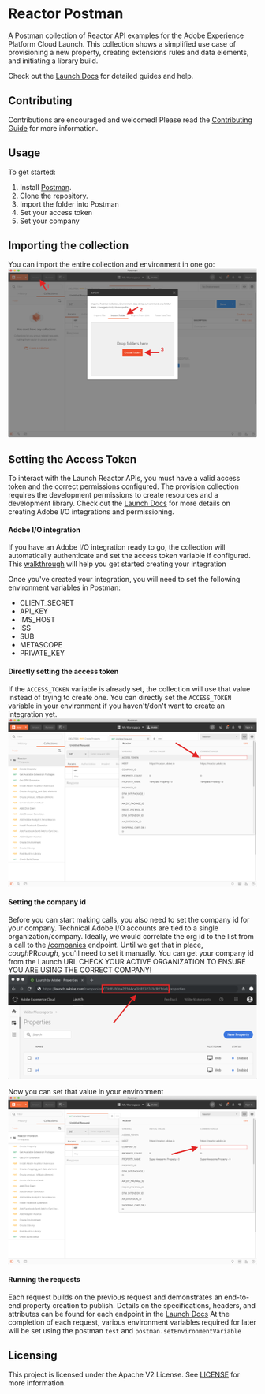 # Reactor Postman
A Postman collection of Reactor API examples for the Adobe Experience Platform
Cloud Launch.
This collection shows a simplified use case of provisioning a new property,
creating extensions rules and data elements, and initiating a library build.

Check out the [Launch Docs](https://developer.adobelaunch.com/) for detailed
guides and help.


## Contributing

Contributions are encouraged and welcomed! Please read the [Contributing
Guide](CONTRIBUTING.md) for more information.

## Usage

To get started:

1. Install [Postman](https://www.getpostman.com/).
3. Clone the repository.
4. Import the folder into Postman
5. Set your access token
6. Set your company

## Importing the collection
You can import the entire collection and environment in one go:
![import collection](./images/import.png)

## Setting the Access Token
To interact with the Launch Reactor APIs, you must have a valid access token and
the correct permissions configured. The provision collection requires the
development permissions to create resources and a development library. Check out
the [Launch Docs](https://developer.adobelaunch.com/) for more details on
creating Adobe I/O integrations and permissioning.

#### Adobe I/O integration
If you have an Adobe I/O integration ready to go, the collection will
automatically authenticate and set the access token variable if configured. This
[walkthrough](https://developer.adobelaunch.com/guides/extensions/getting-started/#create-an-adobe-io-technical-account)
will help you get started creating your integration

Once you've created your integration, you will need to set the following
environment variables in Postman:
* CLIENT_SECRET
* API_KEY
* IMS_HOST
* ISS
* SUB
* METASCOPE
* PRIVATE_KEY

#### Directly setting the access token
If the `ACCESS_TOKEN` variable is already set, the collection will use that
value instead of trying to create one. You can directly set the `ACCESS_TOKEN`
variable in your environment if you haven't/don't want to create an integration
yet.
![accesstoken](./images/access_token.png)


#### Setting the company id
Before you can start making calls, you also need to set the company id for your
company.
Technical Adobe I/O accounts are tied to a single organization/company.
Ideally, we would correlate the org id to the list from a call to the
[/companies](https://developer.adobelaunch.com/api/companies/list/) endpoint.
Until we get that in place, *cough*PR*cough*, you'll need to set it manually.
You can get your company id from the Launch URL 
CHECK YOUR ACTIVE ORGANIZATION TO ENSURE YOU ARE USING THE CORRECT COMPANY!
![launch_company_id](./images/launch_company_id.png)

Now you can set that value in your environment
![company_id](./images/company_id.png)

#### Running the requests
Each request builds on the previous request and demonstrates an end-to-end
property creation to publish.
Details on the specifications, headers, and attributes can be found for each
endpoint in the [Launch Docs](https://developer.adobelaunch.com/)
At the completion of each request, various environment variables required for later will be set using the postman `test` and `postman.setEnvironmentVariable`

## Licensing

This project is licensed under the Apache V2 License. See [LICENSE](LICENSE) for
more information.

